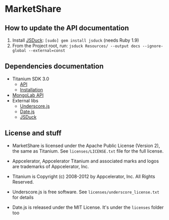 # MarketShare

## How to update the API documentation

1. Install [JSDuck][duck]: `[sudo] gem install jsduck` (needs Ruby 1.9)
2. From the Project root, run: `jsduck Resources/ --output docs --ignore-global --external=const`

## Dependencies documentation
* Titanium SDK 3.0
    * [API][ti3]
    * [Installation][TI-CI-Install]
* [MongoLab API][mongo]
* External libs
    * [Underscore.js][underscore]
    * [Date.js][date]
    * [JSDuck][duck]

## License and stuff

* MarketShare is licensed under the Apache Public License (Version 2), the same as Titanium. See `licenses/LICENSE.txt` file for the full license.

* Appcelerator, Appcelerator Titanium and associated marks and logos are 
trademarks of Appcelerator, Inc.

* Titanium is Copyright (c) 2008-2012 by Appcelerator, Inc. All Rights Reserved.

* Underscore.js is free software. See `licenses/underscore_license.txt` for details

* Date.js is released under the MIT License. It's under the `licenses` folder too

[ti3]:http://docs.appcelerator.com/titanium/3.0/#!/api/
[TI-CI-Install]:https://wiki.appcelerator.org/display/guides/Installing+Titanium+SDK+Continuous+Builds
[mongo]:http://support.mongolab.com/entries/20433053-rest-api-for-mongodb
[underscore]:http://underscorejs.org
[date]:http://code.google.com/p/datejs/wiki/APIDocumentation
[duck]:https://github.com/senchalabs/jsduck